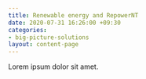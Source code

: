 ```yaml
---
title: Renewable energy and RepowerNT
date: 2020-07-31 16:26:00 +09:30
categories:
- big-picture-solutions
layout: content-page
---
```


Lorem ipsum dolor sit amet.